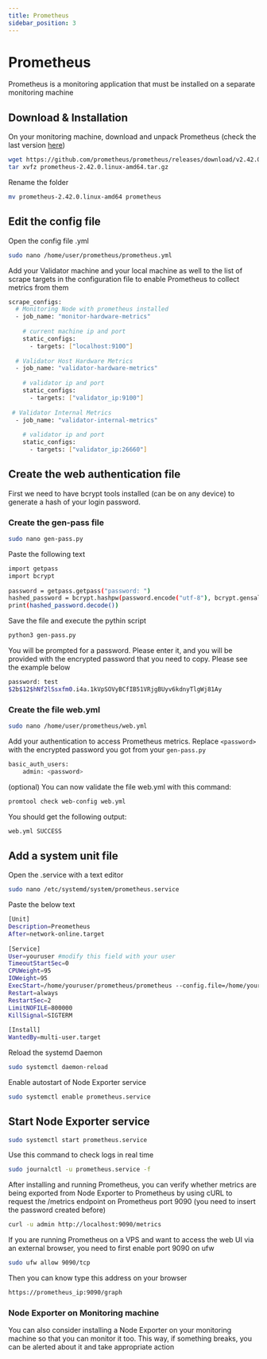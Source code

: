 ```yaml
---
title: Prometheus
sidebar_position: 3
---
```


# Prometheus

Prometheus is a monitoring application that must be installed on a separate monitoring machine

## Download & Installation

On your monitoring machine, download and unpack Prometheus (check the last version [here](https://prometheus.io/download/#prometheus))

```bash
wget https://github.com/prometheus/prometheus/releases/download/v2.42.0/prometheus-2.42.0.linux-amd64.tar.gz
tar xvfz prometheus-2.42.0.linux-amd64.tar.gz
```

Rename the folder

```bash
mv prometheus-2.42.0.linux-amd64 prometheus
```

## Edit the config file

Open the config file .yml

```bash
sudo nano /home/user/prometheus/prometheus.yml
```

Add your Validator machine and your local machine as well to the list of scrape targets in the configuration file to enable Prometheus to collect metrics from them

```bash title=/home/user/prometheus/prometheus.yml
scrape_configs:
  # Monitoring Node with prometheus installed
  - job_name: "monitor-hardware-metrics"
​
    # current machine ip and port
    static_configs:
      - targets: ["localhost:9100"]
​
  # Validator Host Hardware Metrics
  - job_name: "validator-hardware-metrics"
​
    # validator ip and port
    static_configs:
      - targets: ["validator_ip:9100"]
​
 # Validator Internal Metrics
  - job_name: "validator-internal-metrics"
​
    # validator ip and port
    static_configs:
      - targets: ["validator_ip:26660"]
```

## Create the web authentication file

First we need to have bcrypt tools installed (can be on any device) to generate a hash of your login password.

### Create the gen-pass file

```bash
sudo nano gen-pass.py
```

Paste the following text

```bash title gen-pass-py
import getpass
import bcrypt
​
password = getpass.getpass("password: ")
hashed_password = bcrypt.hashpw(password.encode("utf-8"), bcrypt.gensalt())
print(hashed_password.decode())
```

Save the file and execute the pythin script

```bash
python3 gen-pass.py
```

You will be prompted for a password. Please enter it, and you will be provided with the encrypted password that you need to copy. Please see the example below

```bash
password: test
$2b$12$hNf2lSsxfm0.i4a.1kVpSOVyBCfIB51VRjgBUyv6kdnyTlgWj81Ay
```

### Create the file web.yml

```bash
sudo nano /home/user/prometheus/web.yml
```

Add your authentication to access Prometheus metrics. Replace `<password>` with the encrypted password you got from your `gen-pass.py`

```bash title=/home/user/prometheus/web.yml
basic_auth_users:
    admin: <password>
```

(optional) You can now validate the file web.yml with this command:

```bash
promtool check web-config web.yml
```

You should get the following output:

```bash
web.yml SUCCESS
```

## Add a system unit file

Open the .service with a text editor

```bash
sudo nano /etc/systemd/system/prometheus.service
```

Paste the below text

```bash title=/etc/systemd/system/prometheus.service
[Unit]
Description=Preometheus
After=network-online.target
​
[Service]
User=youruser #modify this field with your user
TimeoutStartSec=0
CPUWeight=95
IOWeight=95
ExecStart=/home/youruser/prometheus/prometheus --config.file=/home/youruser/prometheus/prometheus.yml --web.config.file=/home/trinity/prometheus/web.yml --storage.tsdb.path=/home/youruser/prometheus/data
Restart=always
RestartSec=2
LimitNOFILE=800000
KillSignal=SIGTERM
​
[Install]
WantedBy=multi-user.target
```

Reload the systemd Daemon

```bash
sudo systemctl daemon-reload
```

Enable autostart of Node Exporter service

```bash
sudo systemctl enable prometheus.service
```

## Start Node Exporter service

```bash
sudo systemctl start prometheus.service
```

Use this command to check logs in real time

```bash
sudo journalctl -u prometheus.service -f
```

After installing and running Prometheus, you can verify whether metrics are being exported from Node Exporter to Prometheus by using cURL to request the /metrics endpoint on Prometheus port 9090 (you need to insert the password created before)

```bash
curl -u admin http://localhost:9090/metrics
```

If you are running Prometheus on a VPS and want to access the web UI via an external browser, you need to first enable port 9090 on ufw

```bash
sudo ufw allow 9090/tcp
```

Then you can know type this address on your browser

```bash
https://prometheus_ip:9090/graph
```

### Node Exporter on Monitoring machine

You can also consider installing a Node Exporter on your monitoring machine so that you can monitor it too. This way, if something breaks, you can be alerted about it and take appropriate action